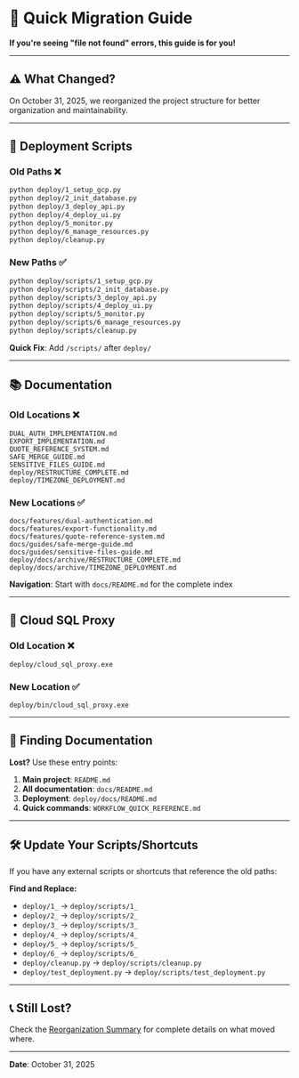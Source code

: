 # 🔄 Quick Migration Guide

**If you're seeing "file not found" errors, this guide is for you!**

---

## ⚠️ What Changed?

On October 31, 2025, we reorganized the project structure for better organization and maintainability.

---

## 🚀 Deployment Scripts

### Old Paths ❌
```bash
python deploy/1_setup_gcp.py
python deploy/2_init_database.py
python deploy/3_deploy_api.py
python deploy/4_deploy_ui.py
python deploy/5_monitor.py
python deploy/6_manage_resources.py
python deploy/cleanup.py
```

### New Paths ✅
```bash
python deploy/scripts/1_setup_gcp.py
python deploy/scripts/2_init_database.py
python deploy/scripts/3_deploy_api.py
python deploy/scripts/4_deploy_ui.py
python deploy/scripts/5_monitor.py
python deploy/scripts/6_manage_resources.py
python deploy/scripts/cleanup.py
```

**Quick Fix**: Add `/scripts/` after `deploy/`

---

## 📚 Documentation

### Old Locations ❌
```
DUAL_AUTH_IMPLEMENTATION.md
EXPORT_IMPLEMENTATION.md
QUOTE_REFERENCE_SYSTEM.md
SAFE_MERGE_GUIDE.md
SENSITIVE_FILES_GUIDE.md
deploy/RESTRUCTURE_COMPLETE.md
deploy/TIMEZONE_DEPLOYMENT.md
```

### New Locations ✅
```
docs/features/dual-authentication.md
docs/features/export-functionality.md
docs/features/quote-reference-system.md
docs/guides/safe-merge-guide.md
docs/guides/sensitive-files-guide.md
deploy/docs/archive/RESTRUCTURE_COMPLETE.md
deploy/docs/archive/TIMEZONE_DEPLOYMENT.md
```

**Navigation**: Start with `docs/README.md` for the complete index

---

## 🔧 Cloud SQL Proxy

### Old Location ❌
```
deploy/cloud_sql_proxy.exe
```

### New Location ✅
```
deploy/bin/cloud_sql_proxy.exe
```

---

## 📖 Finding Documentation

**Lost?** Use these entry points:

1. **Main project**: `README.md`
2. **All documentation**: `docs/README.md`
3. **Deployment**: `deploy/docs/README.md`
4. **Quick commands**: `WORKFLOW_QUICK_REFERENCE.md`

---

## 🛠️ Update Your Scripts/Shortcuts

If you have any external scripts or shortcuts that reference the old paths:

**Find and Replace:**
- `deploy/1_` → `deploy/scripts/1_`
- `deploy/2_` → `deploy/scripts/2_`
- `deploy/3_` → `deploy/scripts/3_`
- `deploy/4_` → `deploy/scripts/4_`
- `deploy/5_` → `deploy/scripts/5_`
- `deploy/6_` → `deploy/scripts/6_`
- `deploy/cleanup.py` → `deploy/scripts/cleanup.py`
- `deploy/test_deployment.py` → `deploy/scripts/test_deployment.py`

---

## 📞 Still Lost?

Check the [Reorganization Summary](REORGANIZATION_COMPLETE.md) for complete details on what moved where.

---

**Date**: October 31, 2025
